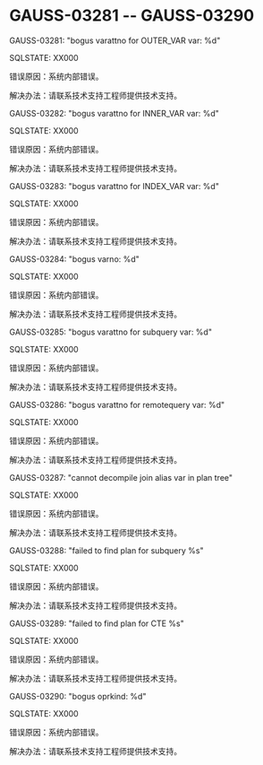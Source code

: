 # GAUSS-03281 -- GAUSS-03290<a name="ZH-CN_TOPIC_0302073603"></a>

GAUSS-03281: "bogus varattno for OUTER\_VAR var: %d"

SQLSTATE: XX000

错误原因：系统内部错误。

解决办法：请联系技术支持工程师提供技术支持。

GAUSS-03282: "bogus varattno for INNER\_VAR var: %d"

SQLSTATE: XX000

错误原因：系统内部错误。

解决办法：请联系技术支持工程师提供技术支持。

GAUSS-03283: "bogus varattno for INDEX\_VAR var: %d"

SQLSTATE: XX000

错误原因：系统内部错误。

解决办法：请联系技术支持工程师提供技术支持。

GAUSS-03284: "bogus varno: %d"

SQLSTATE: XX000

错误原因：系统内部错误。

解决办法：请联系技术支持工程师提供技术支持。

GAUSS-03285: "bogus varattno for subquery var: %d"

SQLSTATE: XX000

错误原因：系统内部错误。

解决办法：请联系技术支持工程师提供技术支持。

GAUSS-03286: "bogus varattno for remotequery var: %d"

SQLSTATE: XX000

错误原因：系统内部错误。

解决办法：请联系技术支持工程师提供技术支持。

GAUSS-03287: "cannot decompile join alias var in plan tree"

SQLSTATE: XX000

错误原因：系统内部错误。

解决办法：请联系技术支持工程师提供技术支持。

GAUSS-03288: "failed to find plan for subquery %s"

SQLSTATE: XX000

错误原因：系统内部错误。

解决办法：请联系技术支持工程师提供技术支持。

GAUSS-03289: "failed to find plan for CTE %s"

SQLSTATE: XX000

错误原因：系统内部错误。

解决办法：请联系技术支持工程师提供技术支持。

GAUSS-03290: "bogus oprkind: %d"

SQLSTATE: XX000

错误原因：系统内部错误。

解决办法：请联系技术支持工程师提供技术支持。

